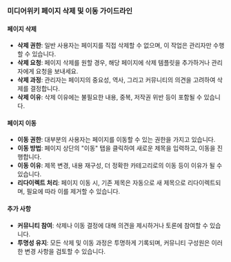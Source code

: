 ### 미디어위키 페이지 삭제 및 이동 가이드라인

#### 페이지 삭제

- **삭제 권한**: 일반 사용자는 페이지를 직접 삭제할 수 없으며, 이 작업은 관리자만 수행할 수 있습니다.
- **삭제 요청**: 페이지 삭제를 원할 경우, 해당 페이지에 삭제 템플릿을 추가하거나 관리자에게 요청을 보내세요.
- **삭제 과정**: 관리자는 페이지의 중요성, 역사, 그리고 커뮤니티의 의견을 고려하여 삭제를 결정합니다.
- **삭제 이유**: 삭제 이유에는 불필요한 내용, 중복, 저작권 위반 등이 포함될 수 있습니다.

#### 페이지 이동

- **이동 권한**: 대부분의 사용자는 페이지를 이동할 수 있는 권한을 가지고 있습니다.
- **이동 방법**: 페이지 상단의 "이동" 탭을 클릭하여 새로운 제목을 입력하고, 이동을 진행합니다.
- **이동 이유**: 제목 변경, 내용 재구성, 더 정확한 카테고리로의 이동 등이 이유가 될 수 있습니다.
- **리다이렉트 처리**: 페이지 이동 시, 기존 제목은 자동으로 새 제목으로 리다이렉트되며, 필요에 따라 이를 제거할 수 있습니다.

#### 추가 사항

- **커뮤니티 참여**: 삭제나 이동 결정에 대해 의견을 제시하거나 토론에 참여할 수 있습니다.
- **투명성 유지**: 모든 삭제 및 이동 과정은 투명하게 기록되며, 커뮤니티 구성원은 이러한 변경 사항을 검토할 수 있습니다.
